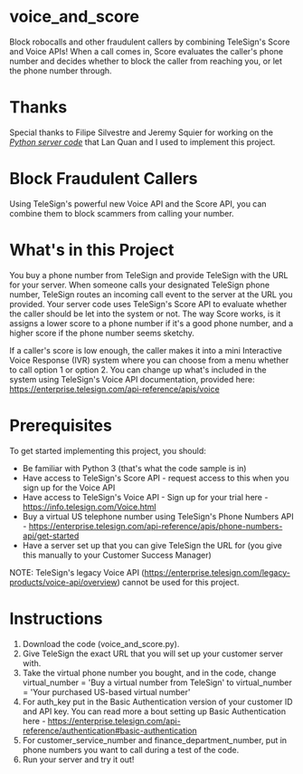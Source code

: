 # voice_and_score
Block robocalls and other fraudulent callers by combining TeleSign's Score and Voice APIs! When a call comes in, Score evaluates the caller's phone number and decides whether to block the caller from reaching you, or let the phone number through.

# Thanks
Special thanks to Filipe Silvestre and Jeremy Squier for working on the *[Python server code](https://github.com/TeleSign/voice_server_demo)* that Lan Quan and I used to implement this project. 

# Block Fraudulent Callers
Using TeleSign's powerful new Voice API and the Score API, you can combine them to block scammers from calling your number. 

# What's in this Project
You buy a phone number from TeleSign and provide TeleSign with the URL for your server. When someone calls your designated TeleSign phone number, TeleSign routes an incoming call event to the server at the URL you provided. Your server code uses TeleSign's Score API to evaluate whether the caller should be let into the system or not. The way Score works, is it assigns a lower score to a phone number if it's a good phone number, and a higher score if the phone number seems sketchy. 

If a caller's score is low enough, the caller makes it into a mini Interactive Voice Response (IVR) system where you can choose from a menu whether to call option 1 or option 2. You can change up what's included in the system using TeleSign's Voice API documentation, provided here: https://enterprise.telesign.com/api-reference/apis/voice

# Prerequisites 
To get started implementing this project, you should:

* Be familiar with Python 3 (that's what the code sample is in)
* Have access to TeleSign's Score API - request access to this when you sign up for the Voice API 
* Have access to TeleSign's Voice API - Sign up for your trial here - https://info.telesign.com/Voice.html 
* Buy a virtual US telephone number using TeleSign's Phone Numbers API - https://enterprise.telesign.com/api-reference/apis/phone-numbers-api/get-started
* Have a server set up that you can give TeleSign the URL for (you give this manually to your Customer Success Manager) 

NOTE: TeleSign's legacy Voice API (https://enterprise.telesign.com/legacy-products/voice-api/overview) cannot be used for this project. 

# Instructions 

1. Download the code (voice_and_score.py).
2. Give TeleSign the exact URL that you will set up your customer server with.
3. Take the virtual phone number you bought, and in the code, change virtual_number = 'Buy a virtual number from TeleSign' to virtual_number = 'Your purchased US-based virtual number'
4. For auth_key put in the Basic Authentication version of your customer ID and API key. You can read more a bout setting up Basic Authentication here - https://enterprise.telesign.com/api-reference/authentication#basic-authentication
5. For customer_service_number and finance_department_number, put in phone numbers you want to call during a test of the code. 
6. Run your server and try it out! 
